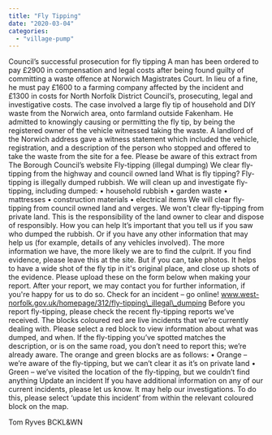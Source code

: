 ```yaml
---
title: "Fly Tipping"
date: "2020-03-04"
categories: 
  - "village-pump"
---
```


Council’s successful prosecution for fly tipping A man has been ordered to pay £2900 in compensation and legal costs after being found guilty of committing a waste offence at Norwich Magistrates Court. In lieu of a fine, he must pay £1600 to a farming company affected by the incident and £1300 in costs for North Norfolk District Council’s, prosecuting, legal and investigative costs. The case involved a large fly tip of household and DIY waste from the Norwich area, onto farmland outside Fakenham. He admitted to knowingly causing or permitting the fly tip, by being the registered owner of the vehicle witnessed taking the waste. A landlord of the Norwich address gave a witness statement which included the vehicle, registration, and a description of the person who stopped and offered to take the waste from the site for a fee. Please be aware of this extract from The Borough Council’s website Fly-tipping (illegal dumping) We clear fly-tipping from the highway and council owned land What is fly tipping? Fly-tipping is illegally dumped rubbish. We will clean up and investigate fly-tipping, including dumped: • household rubbish • garden waste • mattresses • construction materials • electrical items We will clear fly-tipping from council owned land and verges. We won't clear fly-tipping from private land. This is the responsibility of the land owner to clear and dispose of responsibly. How you can help It’s important that you tell us if you saw who dumped the rubbish. Or if you have any other information that may help us (for example, details of any vehicles involved). The more information we have, the more likely we are to find the culprit. If you find evidence, please leave this at the site. But if you can, take photos. It helps to have a wide shot of the fly tip in it's original place, and close up shots of the evidence. Please upload these on the form below when making your report. After your report, we may contact you for further information, if you're happy for us to do so. Check for an incident – go online! www.west-norfolk.gov.uk/homepage/312/fly-tipping\_illegal\_dumping Before you report fly-tipping, please check the recent fly-tipping reports we’ve received. The blocks coloured red are live incidents that we’re currently dealing with. Please select a red block to view information about what was dumped, and when. If the fly-tipping you’ve spotted matches the description, or is on the same road, you don’t need to report this; we’re already aware. The orange and green blocks are as follows: • Orange – we’re aware of the fly-tipping, but we can’t clear it as it’s on private land • Green – we’ve visited the location of the fly-tipping, but we couldn’t find anything Update an incident If you have additional information on any of our current incidents, please let us know. It may help our investigations. To do this, please select ‘update this incident’ from within the relevant coloured block on the map.

Tom Ryves BCKL&WN
